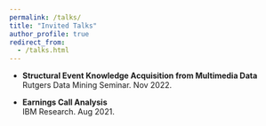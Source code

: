 ```yaml
---
permalink: /talks/
title: "Invited Talks"
author_profile: true
redirect_from: 
  - /talks.html
---
```



- **Structural Event Knowledge Acquisition from Multimedia Data** <br>
Rutgers Data Mining Seminar. Nov 2022. <br>

- **Earnings Call Analysis** <br>
IBM Research. Aug 2021.  <br>



